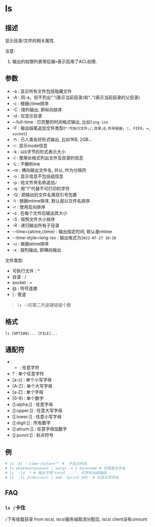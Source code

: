 # ls

## 描述

显示目录/文件的相关属性.

注意:
1. 输出的权限列表带后缀`+`表示启用了ACL权限.

## 参数
- -a : 显示所有文件包括隐藏文件
- -A : 同-a，但不列出“.”(表示当前目录)和“..”(表示当前目录的父目录)
- -c : 根据ctime排序
- -C : 按列输出, 即纵向排序
- -d : 仅显示目录
- --full-time : 已完整的时间格式输出, 比如`long-iso`
- -F : 输出结尾追加文件类型(`*:可执行文件;/,目录;@,符号链接; |, FIFO; =, socket`)
- -h : 已人类友好形式输出, 比如1KB, 2GB...
- -i : 显示inode信息
- -k : 以k字节的形式表示大小
- -l : 使用长格式列出文件及目录的信息
- -L : 不解析link
- -m : 横向输出文件名, 并以`,`作为分隔符
- -o : 显示信息不包括组信息
- -p : 给文件夹名称追加`/`
- -q : 用"?"代替不可打印的字符
- -Q : 把输出的文件名用双引号包裹
- -t : 根据mtime排序, 默认是以文件名排序
- -r : 使用反向排序
- -s : 在每个文件后输出其大小
- -S : 按照文件大小排序
- -R : 递归输出所有子目录
- --time={atime,ctime} : 输出指定时间, 默认是mtime
- --time-style=long-iso : 输出格式为`2022-07-27 10:20`
- -u : 根据atime排序
- -x : 按列输出, 即横向输出

文件类型:
- 可执行文件 : *
- 目录 : /
- socket : =
- @ : 符号连接
- | : 管道

> `ls -l`的第二列是硬链接个数

## 格式

    ls [OPTION]... [FILE]...

## 通配符
- * : 任意字符
- ? : 单个任意字符
- [a-z] : 单个小写字母
- [A-Z] : 单个大写字母
- [a-Z] : 单个字母
- [0-9] : 单个数字
- [[:alpha:]] : 任意字母
- [[:upper:]] : 任意大写字母
- [[:lower:]] : 任意小写字母
- [[:digit:]] : 所有数字
- [[:alnum:]] : 任意字母加数字
- [[:punct:]] : 标点符号

## 例
```sh
# ls -Al --time-style=+"" #  不显示时间
# ls whateveryouwant | xargs -n 1 basename # 仅获取文件名
# ls  -ld  * # 输出不带"total ...", 仅罗列当前路径
# ls  -lL 2>dev/null | awk '{print $9}' # 仅显示文件名
```

## FAQ
### `ls /`卡住
`/`下有挂载目录 from iscsi, iscsi服务端取消分配后, iscsi client没有umount